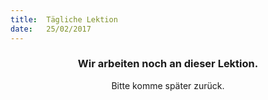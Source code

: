 ```yaml
---
title:  Tägliche Lektion
date:   25/02/2017
---
```


### <center>Wir arbeiten noch an dieser Lektion.</center>
<center>Bitte komme später zurück.</center>